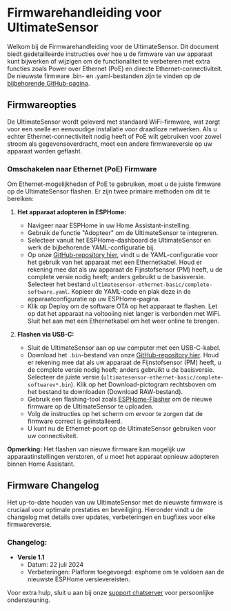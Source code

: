 # Firmwarehandleiding voor UltimateSensor

Welkom bij de Firmwarehandleiding voor de UltimateSensor. Dit document biedt gedetailleerde instructies over hoe u de firmware van uw apparaat kunt bijwerken of wijzigen om de functionaliteit te verbeteren met extra functies zoals Power over Ethernet (PoE) en directe Ethernet-connectiviteit. De nieuwste firmware .bin- en .yaml-bestanden zijn te vinden op de [bijbehorende GitHub-pagina](https://github.com/smarthomeshop/ultimatesensor).

## Firmwareopties

De UltimateSensor wordt geleverd met standaard WiFi-firmware, wat zorgt voor een snelle en eenvoudige installatie voor draadloze netwerken. Als u echter Ethernet-connectiviteit nodig heeft of PoE wilt gebruiken voor zowel stroom als gegevensoverdracht, moet een andere firmwareversie op uw apparaat worden geflasht.

### Omschakelen naar Ethernet (PoE) Firmware

Om Ethernet-mogelijkheden of PoE te gebruiken, moet u de juiste firmware op de UltimateSensor flashen. Er zijn twee primaire methoden om dit te bereiken:

1. **Het apparaat adopteren in ESPHome:**
   - Navigeer naar ESPHome in uw Home Assistant-instelling.
   - Gebruik de functie "Adopteer" om de UltimateSensor te integreren.
   - Selecteer vanuit het ESPHome-dashboard de UltimateSensor en werk de bijbehorende YAML-configuratie bij.
   - Op onze [GitHub-repository hier](https://github.com/smarthomeshop/ultimatesensor/tree/main/ultimatesensor-v1/), vindt u de YAML-configuratie voor het gebruik van het apparaat met een Ethernetkabel. Houd er rekening mee dat als uw apparaat de Fijnstofsensor (PM) heeft, u de complete versie nodig heeft; anders gebruikt u de basisversie. Selecteer het bestand `ultimatesensor-ethernet-basic/complete-software.yaml`. Kopieer de YAML-code en plak deze in de apparaatconfiguratie op uw ESPHome-pagina.
   - Klik op Deploy om de software OTA op het apparaat te flashen. Let op dat het apparaat na voltooiing niet langer is verbonden met WiFi. Sluit het aan met een Ethernetkabel om het weer online te brengen.

2. **Flashen via USB-C:**
   - Sluit de UltimateSensor aan op uw computer met een USB-C-kabel.
   - Download het `.bin`-bestand van onze [GitHub-repository hier](https://github.com/smarthomeshop/ultimatesensor/tree/main/ultimatesensor-v1/bin). Houd er rekening mee dat als uw apparaat de Fijnstofsensor (PM) heeft, u de complete versie nodig heeft; anders gebruikt u de basisversie. Selecteer de juiste versie (`ultimatesensor-ethernet-basic/complete-softwarev*.bin`). Klik op het Download-pictogram rechtsboven om het bestand te downloaden (Download RAW-bestand).
   - Gebruik een flashing-tool zoals [ESPHome-Flasher](https://web.esphome.io/?dashboard_install) om de nieuwe firmware op de UltimateSensor te uploaden.
   - Volg de instructies op het scherm om ervoor te zorgen dat de firmware correct is geïnstalleerd.
   - U kunt nu de Ethernet-poort op de UltimateSensor gebruiken voor uw connectiviteit.

**Opmerking:** Het flashen van nieuwe firmware kan mogelijk uw apparaatinstellingen verstoren, of u moet het apparaat opnieuw adopteren binnen Home Assistant.

## Firmware Changelog

Het up-to-date houden van uw UltimateSensor met de nieuwste firmware is cruciaal voor optimale prestaties en beveiliging. Hieronder vindt u de changelog met details over updates, verbeteringen en bugfixes voor elke firmwareversie.

### Changelog:

- **Versie 1.1**
  - Datum: 22 juli 2024
  - Verbeteringen: Platform toegevoegd: esphome om te voldoen aan de nieuwste ESPHome versievereisten.

Voor extra hulp, sluit u aan bij onze [support chatserver](https://smarthomeshop.io/discord) voor persoonlijke ondersteuning.